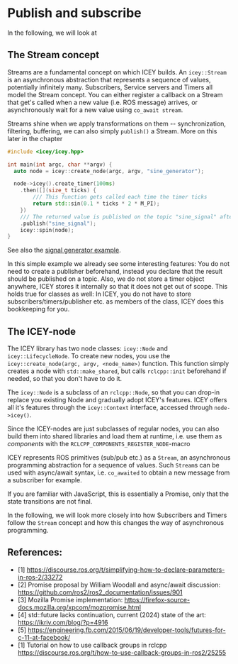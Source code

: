 # Publish and subscribe

In the following, we will look at

## The Stream concept 

Streams are a fundamental concept on which ICEY builds. An `icey::Stream` is an asynchronous abstraction that represents a sequence of values, potentially infinitely many. 
Subscribers, Service servers and Timers all model the Stream concept. 
You can either register a callback on a Stream that get's called when a new value (i.e. ROS message) arrives, or asynchronously wait for a new value using `co_await stream`. 

Streams shine when we apply transformations on them -- synchronization, filtering, buffering, we can also simply `publish()` a Stream. More on this later in the chapter 

```cpp
#include <icey/icey.hpp>

int main(int argc, char **argv) {
  auto node = icey::create_node(argc, argv, "sine_generator");

  node->icey().create_timer(100ms)
    .then([](size_t ticks) {
        /// This function gets called each time the timer ticks
        return std::sin(0.1 * ticks * 2 * M_PI);
    })
    /// The returned value is published on the topic "sine_signal" after the timer ticked.
    .publish("sine_signal");
    icey::spin(node);
}
```
See also the [signal generator example](../../icey_examples/src/signal_generator.cpp).

In this simple example we already see some interesting features: You do not need to create a publisher beforehand, instead you declare that the result should be published on a topic. 
Also, we do not store a timer object anywhere, ICEY stores it internally so that it does not get out of scope. This holds true for classes as well: In ICEY, you do not have to store 
subscribers/timers/publisher etc. as members of the class, ICEY does this bookkeeping for you. 

## The ICEY-node 

The ICEY library has two node classes: `icey::Node` and `icey::LifecycleNode`. 
To create new nodes, you use the `icey::create_node(argc, argv, <node_name>)` function. This function simply creates a node with `std::make_shared`, but calls `rclcpp::init` beforehand if needed, so that you don't have to do it.

The `icey::Node` is a subclass of an `rclcpp::Node`, so that you can drop-in replace you existing Node and gradually adopt ICEY's features.
ICEY offers all it's features through the `icey::Context` interface, accessed through `node->icey()`.

Since the ICEY-nodes are just subclasses of regular nodes, you can also build them into shared libraries and load them at runtime, i.e. use them as *components* with the `RCLCPP_COMPONENTS_REGISTER_NODE`-macro

ICEY represents ROS primitives (sub/pub etc.) as a `Stream`, an asynchronous programming abstraction for a sequence of values. Such `Stream`s can be used with async/await syntax, i.e. `co_awaited` to obtain a new message from a subscriber for example. 

If you are familiar with JavaScript, this is essentially a Promise, only that the state transitions are not final.

In the following, we will look more closely into how Subscribers and Timers follow the `Stream` concept and how this changes the way of asynchronous programming. 

## References: 

- [1] https://discourse.ros.org/t/simplifying-how-to-declare-parameters-in-ros-2/33272
- [2] Promise proposal by William Woodall and async/await discussion: https://github.com/ros2/ros2_documentation/issues/901
- [3] Mozilla Promise implementation: https://firefox-source-docs.mozilla.org/xpcom/mozpromise.html
- [4] std::future lacks continuation, current (2024) state of the art: https://ikriv.com/blog/?p=4916
- [5] https://engineering.fb.com/2015/06/19/developer-tools/futures-for-c-11-at-facebook/
- [1] Tutorial on how to use callback groups in rclcpp https://discourse.ros.org/t/how-to-use-callback-groups-in-ros2/25255